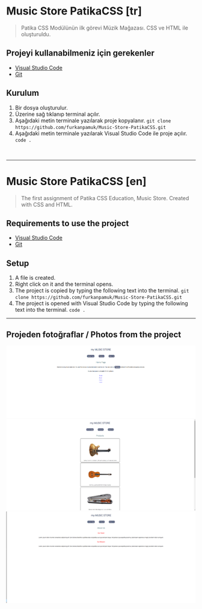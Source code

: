 # Music Store PatikaCSS [tr]

 > Patika CSS Modülünün ilk görevi Müzik Mağazası. CSS ve HTML ile oluşturuldu.

## Projeyi kullanabilmeniz için gerekenler

- [Visual Studio Code](https://code.visualstudio.com/download)
- [Git](https://git-scm.com/downloads)

## Kurulum

1. Bir dosya oluşturulur.
2. Üzerine sağ tıklanıp terminal açılır.
3. Aşağıdaki metin terminale yazılarak proje kopyalanır.
`git clone https://github.com/furkanpamuk/Music-Store-PatikaCSS.git` 
4. Aşağıdaki metin terminale yazılarak Visual Studio Code ile proje açılır.  
`code .`
    
<br>
<hr>

# Music Store PatikaCSS [en]
> The first assignment of Patika CSS Education, Music Store. Created with CSS and HTML.

## Requirements to use the project

- [Visual Studio Code](https://code.visualstudio.com/download)
- [Git](https://git-scm.com/downloads)

## Setup

1. A file is created.
2. Right click on it and the terminal opens.
3. The project is copied by typing the following text into the terminal.
    `git clone https://github.com/furkanpamuk/Music-Store-PatikaCSS.git`
4. The project is opened with Visual Studio Code by typing the following text into the terminal.
    `code .`

<hr>

## Projeden fotoğraflar / Photos from the project


![photo 1](/ProjectsImages/Home%20Page.png)
![photo 1](/ProjectsImages/Products.png)
![photo 1](/ProjectsImages/About%20Us.png)
